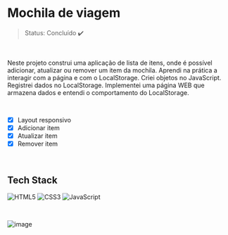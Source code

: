 # Mochila de viagem

> Status: Concluído ✔️

<br>

Neste projeto construi uma aplicação de lista de itens, onde é possível adicionar, atualizar ou remover um item da mochila. Aprendi na prática a interagir com a página e com o LocalStorage. Criei objetos no JavaScript. Registrei dados no LocalStorage. Implementei uma página WEB que armazena dados e entendi o comportamento do LocalStorage.

<br>

- [x] Layout responsivo
- [x] Adicionar item
- [x] Atualizar item
- [x] Remover item

<br>

## Tech Stack
![HTML5](https://img.shields.io/badge/html5-%23E34F26.svg?style=for-the-badge&logo=html5&logoColor=white) ![CSS3](https://img.shields.io/badge/css3-%231572B6.svg?style=for-the-badge&logo=css3&logoColor=white) ![JavaScript](https://img.shields.io/badge/javascript-%23323330.svg?style=for-the-badge&logo=javascript&logoColor=%23F7DF1E)

<br>

![image](https://github.com/marcosprofile/mochila-de-viagem/assets/86635292/3153253e-b97a-43f0-be47-93e059e2afd1)
